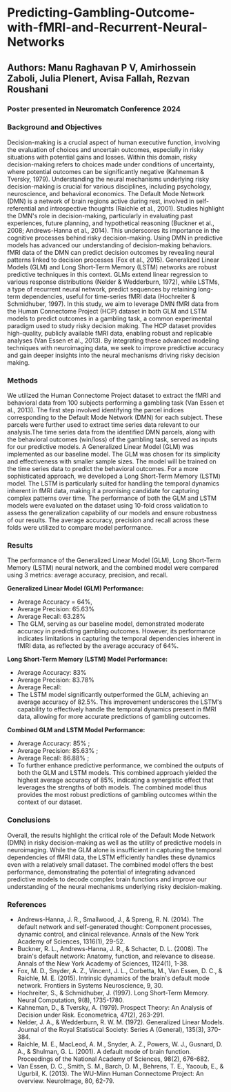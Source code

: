 # Predicting-Gambling-Outcome-with-fMRI-and-Recurrent-Neural-Networks

## Authors: Manu Raghavan P V, Amirhossein Zaboli, Julia Plenert, Avisa Fallah, Rezvan Roushani

### Poster presented in Neuromatch Conference 2024

### Background and Objectives 
Decision-making is a crucial aspect of human executive function, involving the evaluation of choices and uncertain outcomes, especially in risky situations with potential gains and losses. Within this domain, risky decision-making refers to choices made under conditions of uncertainty, where potential outcomes can be significantly negative (Kahneman & Tversky, 1979). Understanding the neural mechanisms underlying risky decision-making is crucial for various disciplines, including psychology, neuroscience, and behavioral economics. The Default Mode Network (DMN) is a network of brain regions active during rest, involved in self-referential and introspective thoughts (Raichle et al., 2001). Studies highlight the DMN's role in decision-making, particularly in evaluating past experiences, future planning, and hypothetical reasoning (Buckner et al., 2008; Andrews-Hanna et al., 2014). This underscores its importance in the cognitive processes behind risky decision-making. Using DMN in predictive models has advanced our understanding of decision-making behaviors. fMRI data of the DMN can predict decision outcomes by revealing neural patterns linked to decision processes (Fox et al., 2015). Generalized Linear Models (GLM) and Long Short-Term Memory (LSTM) networks are robust predictive techniques in this context. GLMs extend linear regression to various response distributions (Nelder & Wedderburn, 1972), while LSTMs, a type of recurrent neural network, predict sequences by retaining long-term dependencies, useful for time-series fMRI data (Hochreiter & Schmidhuber, 1997). In this study, we aim to leverage DMN fMRI data from the Human Connectome Project (HCP) dataset in both GLM and LSTM models to predict outcomes in a gambling task, a common experimental paradigm used to study risky decision making. The HCP dataset provides high-quality, publicly available fMRI data, enabling robust and replicable analyses (Van Essen et al., 2013). By integrating these advanced modeling techniques with neuroimaging data, we seek to improve predictive accuracy and gain deeper insights into the neural mechanisms driving risky decision making.
### Methods
We utilized the Human Connectome Project dataset to extract the fMRI and behavioral data from 100 subjects performing a gambling task (Van Essen et al., 2013). The first step involved identifying the parcel indices corresponding to the Default Mode Network (DMN) for each subject. These parcels were further used to extract time series data relevant to our analysis.The time series data from the identified DMN parcels, along with the behavioral outcomes (win/loss) of the gambling task, served as inputs for our predictive models. 
A Generalized Linear Model (GLM) was implemented as our baseline model. The GLM was chosen for its simplicity and effectiveness with smaller sample sizes. The model will be trained on the time series data to predict the behavioral outcomes.
For a more sophisticated approach, we developed a Long Short-Term Memory (LSTM) model. The LSTM is particularly suited for handling the temporal dynamics inherent in fMRI data, making it a promising candidate for capturing complex patterns over time.
The performance of both the GLM and LSTM models were evaluated on the dataset using 10-fold cross validation to assess the generalization capability of our models and ensure robustness of our results. The average accuracy, precision and recall across these folds were utilized to compare model performance.
### Results
The performance of the Generalized Linear Model (GLM), Long Short-Term Memory (LSTM) neural network, and the combined model were compared using 3 metrics: average accuracy, precision, and recall.
 
**Generalized Linear Model (GLM) Performance:**
* Average Accuracy = 64%, 
* Average Precision: 65.63%
* Average Recall: 63.28%
* The GLM, serving as our baseline model, demonstrated moderate accuracy in predicting gambling outcomes. However, its performance indicates limitations in capturing the temporal dependencies inherent in fMRI data, as reflected by the average accuracy of 64%.

**Long Short-Term Memory (LSTM) Model Performance:**
* Average Accuracy: 83%
* Average Precision: 83.78%
* Average Recall: 
* The LSTM model significantly outperformed the GLM, achieving an average accuracy of 82.5%. This improvement underscores the LSTM's capability to effectively handle the temporal dynamics present in fMRI data, allowing for more accurate predictions of gambling outcomes.

**Combined GLM and LSTM Model Performance:**
* Average Accuracy: 85% ;
* Average Precision: 85.63% ;
* Average Recall: 86.88% ;
* To further enhance predictive performance, we combined the outputs of both the GLM and LSTM models. This combined approach yielded the highest average accuracy of 85%, indicating a synergistic effect that leverages the strengths of both models. The combined model thus provides the most robust predictions of gambling outcomes within the context of our dataset.

### Conclusions
Overall, the results highlight the critical role of the Default Mode Network (DMN) in risky decision-making as well as the utility of predictive models in neuroimaging. While the GLM alone is insufficient in capturing the temporal dependencies of fMRI data, the LSTM efficiently handles these dynamics even with a relatively small dataset. The combined model offers the best performance, demonstrating the potential of integrating advanced predictive models to decode complex brain functions and improve our understanding of the neural mechanisms underlying risky decision-making.

### References 
* Andrews-Hanna, J. R., Smallwood, J., & Spreng, R. N. (2014). The default network and self-generated thought: Component processes, dynamic control, and clinical relevance. Annals of the New York Academy of Sciences, 1316(1), 29-52.
* Buckner, R. L., Andrews-Hanna, J. R., & Schacter, D. L. (2008). The brain's default network: Anatomy, function, and relevance to disease. Annals of the New York Academy of Sciences, 1124(1), 1-38.
* Fox, M. D., Snyder, A. Z., Vincent, J. L., Corbetta, M., Van Essen, D. C., & Raichle, M. E. (2015). Intrinsic dynamics of the brain's default mode network. Frontiers in Systems Neuroscience, 9, 30.
* Hochreiter, S., & Schmidhuber, J. (1997). Long Short-Term Memory. Neural Computation, 9(8), 1735-1780.
* Kahneman, D., & Tversky, A. (1979). Prospect Theory: An Analysis of Decision under Risk. Econometrica, 47(2), 263-291.
* Nelder, J. A., & Wedderburn, R. W. M. (1972). Generalized Linear Models. Journal of the Royal Statistical Society: Series A (General), 135(3), 370-384.
* Raichle, M. E., MacLeod, A. M., Snyder, A. Z., Powers, W. J., Gusnard, D. A., & Shulman, G. L. (2001). A default mode of brain function. Proceedings of the National Academy of Sciences, 98(2), 676-682.
* Van Essen, D. C., Smith, S. M., Barch, D. M., Behrens, T. E., Yacoub, E., & Ugurbil, K. (2013). The WU-Minn Human Connectome Project: An overview. NeuroImage, 80, 62-79.


